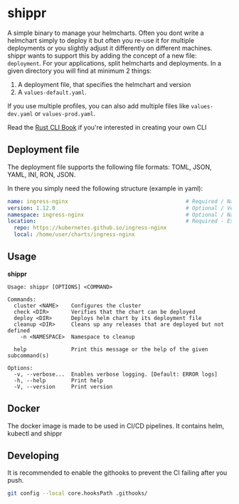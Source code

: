 # shippr
A simple binary to manage your helmcharts.
Often you dont write a helmchart simply to deploy it but often you re-use it for multiple deployments or you slightly adjust it differently on different machines. shippr wants to support this by adding the concept of a new file: `deployment`. For your applications, split helmcharts and deployments. In a given directory you will find at minimum 2 things:
1. A deployment file, that specifies the helmchart and version
2. A `values-default.yaml`.

If you use multiple profiles, you can also add multiple files like `values-dev.yaml` or `values-prod.yaml`.

Read the [Rust CLI Book](https://rust-cli.github.io/book/index.html) if you're interested in creating your own CLI

## Deployment file
The deployment file supports the following file formats: TOML, JSON, YAML, INI, RON, JSON.

In there you simply need the following structure (example in yaml):
```yaml
name: ingress-nginx                                     # Required / Name under which the Chart is being released
version: 1.12.0                                         # Optional / Version of the Chart
namespace: ingress-nginx                                # Optional / Namespace in which the Chart is being released
location:                                               # Required - Exactly one / Location where to find the Chart
  repo: https://kubernetes.github.io/ingress-nginx
  local: /home/user/charts/ingress-nginx
```

## Usage
**shippr**
```
Usage: shippr [OPTIONS] <COMMAND>

Commands:
  cluster <NAME>    Configures the cluster
  check <DIR>       Verifies that the chart can be deployed
  deploy <DIR>      Deploys helm chart by its deployment file
  cleanup <DIR>     Cleans up any releases that are deployed but not defined
    -n <NAMESPACE>  Namespace to cleanup

  help              Print this message or the help of the given subcommand(s)

Options:
  -v, --verbose...  Enables verbose logging. [Default: ERROR logs]
  -h, --help        Print help
  -V, --version     Print version
```

## Docker
The docker image is made to be used in CI/CD pipelines. It contains helm, kubectl and shippr

## Developing
It is recommended to enable the githooks to prevent the CI failing after you push.
```bash
git config --local core.hooksPath .githooks/
```
